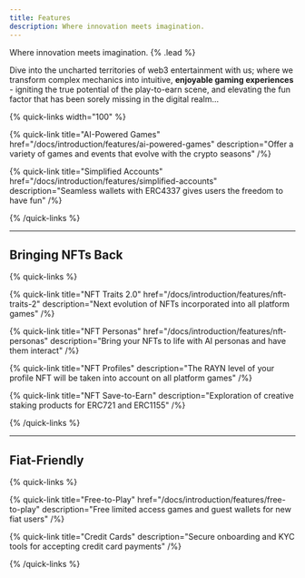 ```yaml
---
title: Features
description: Where innovation meets imagination.
---
```


Where innovation meets imagination. {% .lead %}


Dive into the uncharted territories of web3 entertainment with us; where we transform complex mechanics into intuitive, **enjoyable gaming experiences** - igniting the true potential of the play-to-earn scene, and elevating the fun factor that has been sorely missing in the digital realm...


{% quick-links width="100" %}

{% quick-link title="AI-Powered Games" href="/docs/introduction/features/ai-powered-games" description="Offer a variety of games and events that evolve with the crypto seasons" /%}

{% quick-link title="Simplified Accounts" href="/docs/introduction/features/simplified-accounts" description="Seamless wallets with ERC4337 gives users the freedom to have fun" /%}

{% /quick-links %}

---

## Bringing NFTs Back
{% quick-links %}

{% quick-link title="NFT Traits 2.0" href="/docs/introduction/features/nft-traits-2" description="Next evolution of NFTs incorporated into all platform games" /%}

{% quick-link title="NFT Personas" href="/docs/introduction/features/nft-personas" description="Bring your NFTs to life with AI personas and have them interact" /%}

{% quick-link title="NFT Profiles" description="The RAYN level of your profile NFT will be taken into account on all platform games" /%}

{% quick-link title="NFT Save-to-Earn" description="Exploration of creative staking products for ERC721 and ERC1155" /%}

{% /quick-links %}

---

## Fiat-Friendly
{% quick-links %}

{% quick-link title="Free-to-Play" href="/docs/introduction/features/free-to-play" description="Free limited access games and guest wallets for new fiat users" /%}

{% quick-link title="Credit Cards" description="Secure onboarding and KYC tools for accepting credit card payments" /%}

{% /quick-links %}
